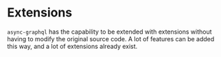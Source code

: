 # Extensions

`async-graphql` has the capability to be extended with extensions without having to modify the original source code. A lot of features can be added this way, and a lot of extensions already exist.
